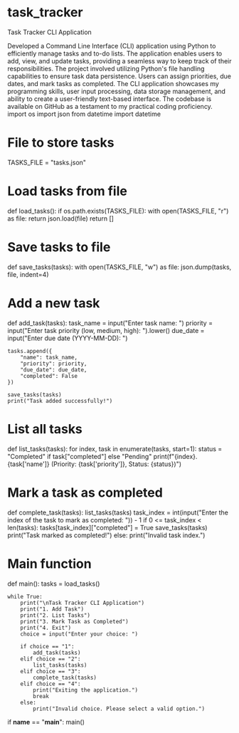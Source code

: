 # task_tracker
Task Tracker CLI Application

Developed a Command Line Interface (CLI) application using Python to efficiently manage tasks and to-do lists. The application enables users to add, view, and update tasks, providing a seamless way to keep track of their responsibilities. The project involved utilizing Python's file handling capabilities to ensure task data persistence. Users can assign priorities, due dates, and mark tasks as completed. The CLI application showcases my programming skills, user input processing, data storage management, and ability to create a user-friendly text-based interface. The codebase is available on GitHub as a testament to my practical coding proficiency.
import os
import json
from datetime import datetime

# File to store tasks
TASKS_FILE = "tasks.json"

# Load tasks from file
def load_tasks():
    if os.path.exists(TASKS_FILE):
        with open(TASKS_FILE, "r") as file:
            return json.load(file)
    return []

# Save tasks to file
def save_tasks(tasks):
    with open(TASKS_FILE, "w") as file:
        json.dump(tasks, file, indent=4)

# Add a new task
def add_task(tasks):
    task_name = input("Enter task name: ")
    priority = input("Enter task priority (low, medium, high): ").lower()
    due_date = input("Enter due date (YYYY-MM-DD): ")

    tasks.append({
        "name": task_name,
        "priority": priority,
        "due_date": due_date,
        "completed": False
    })

    save_tasks(tasks)
    print("Task added successfully!")

# List all tasks
def list_tasks(tasks):
    for index, task in enumerate(tasks, start=1):
        status = "Completed" if task["completed"] else "Pending"
        print(f"{index}. {task['name']} (Priority: {task['priority']}, Status: {status})")

# Mark a task as completed
def complete_task(tasks):
    list_tasks(tasks)
    task_index = int(input("Enter the index of the task to mark as completed: ")) - 1
    if 0 <= task_index < len(tasks):
        tasks[task_index]["completed"] = True
        save_tasks(tasks)
        print("Task marked as completed!")
    else:
        print("Invalid task index.")

# Main function
def main():
    tasks = load_tasks()

    while True:
        print("\nTask Tracker CLI Application")
        print("1. Add Task")
        print("2. List Tasks")
        print("3. Mark Task as Completed")
        print("4. Exit")
        choice = input("Enter your choice: ")

        if choice == "1":
            add_task(tasks)
        elif choice == "2":
            list_tasks(tasks)
        elif choice == "3":
            complete_task(tasks)
        elif choice == "4":
            print("Exiting the application.")
            break
        else:
            print("Invalid choice. Please select a valid option.")

if __name__ == "__main__":
    main()
